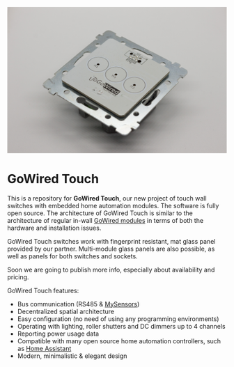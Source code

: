![GoWired-Touch](https://github.com/GoWired/GoWired-Touch/blob/dev/Images/_MG_6719.jpg)

# GoWired Touch
This is a repository for **GoWired Touch**, our new project of touch wall switches with embedded home automation modules. The software is fully open source.
The architecture of GoWired Touch is similar to the architecture of regular in-wall [GoWired modules](https://github.com/GoWired/GoWired-Project) in terms of both the hardware and installation issues.

GoWired Touch switches work with fingerprint resistant, mat glass panel provided by our partner. Multi-module glass panels are also possible, as well as panels for both switches and sockets.

Soon we are going to publish more info, especially about availability and pricing.

GoWired Touch features:
- Bus communication (RS485 & [MySensors](https://www.mysensors.org))
- Decentralized spatial architecture
- Easy configuration (no need of using any programming environments)
- Operating with lighting, roller shutters and DC dimmers up to 4 channels
- Reporting power usage data
- Compatible with many open source home automation controllers, such as [Home Assistant](https://www.home-assistant.io)
- Modern, minimalistic & elegant design